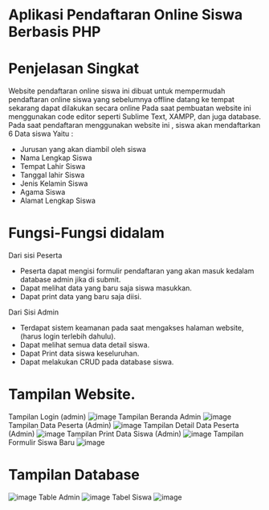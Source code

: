 # Aplikasi Pendaftaran Online Siswa Berbasis PHP
# Penjelasan Singkat
Website pendaftaran online siswa ini dibuat untuk mempermudah pendaftaran online siswa yang sebelumnya offline datang ke tempat sekarang dapat dilakukan secara online
Pada saat pembuatan website ini menggunakan code editor seperti Sublime Text, XAMPP, dan juga database.
Pada saat pendaftaran menggunakan website ini , siswa akan mendaftarkan 6 Data siswa Yaitu :
- Jurusan yang akan diambil oleh siswa
- Nama Lengkap Siswa
- Tempat Lahir Siswa
- Tanggal lahir Siswa
- Jenis Kelamin Siswa
- Agama Siswa
- Alamat Lengkap Siswa

# Fungsi-Fungsi didalam

Dari sisi Peserta
- Peserta dapat mengisi formulir pendaftaran yang akan masuk kedalam database admin jika di submit.
- Dapat melihat data yang baru saja siswa masukkan.
- Dapat print data yang baru saja diisi.

Dari Sisi Admin
- Terdapat sistem keamanan pada saat mengakses halaman website, (harus login terlebih dahulu).
- Dapat melihat semua data detail siswa.
- Dapat Print data siswa keseluruhan.
- Dapat melakukan CRUD pada database siswa.

# Tampilan Website.
Tampilan Login (admin)
![image](https://user-images.githubusercontent.com/108543846/177041111-c71412ca-09ff-48ba-ae9a-f20056c96655.png)
Tampilan Beranda Admin
![image](https://user-images.githubusercontent.com/108543846/177041138-5b35f1a2-c8b9-4c80-8db3-ee3d18af8cdd.png)
Tampilan Data Peserta (Admin)
![image](https://user-images.githubusercontent.com/108543846/177041155-096464bb-dbb4-47d0-8872-0049b4c81130.png)
Tampilan Detail Data Peserta (Admin)
![image](https://user-images.githubusercontent.com/108543846/177041178-d17eb7c4-fc83-4cb8-9d53-224fd632d193.png)
Tampilan Print Data Siswa (Admin) 
![image](https://user-images.githubusercontent.com/108543846/177041207-341ddd55-9455-427f-b68b-5c6cc5c8b5a2.png)
Tampilan Formulir Siswa Baru
![image](https://user-images.githubusercontent.com/108543846/177041240-e53f2e54-d8c1-4067-a892-4f1ae5db84a2.png)

# Tampilan Database
![image](https://user-images.githubusercontent.com/108543846/177041274-c611a9f7-9c5f-4731-a331-d3763a8be4e5.png)
Table Admin
![image](https://user-images.githubusercontent.com/108543846/177041289-60b81d86-ad18-44f6-a19c-d54704cdfe9e.png)
Tabel Siswa
![image](https://user-images.githubusercontent.com/108543846/177041315-3fd2a013-9f46-4978-84bd-e5e608c09fdf.png)

